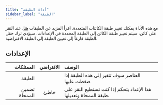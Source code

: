 ```yaml
---
title: "أداة الطبقة"
sidebar_label: "الطبقة"
---
```


مع هذه الأداة يمكنك تغيير طبقة الكائنات المتعددة. اقرأ المزيد عن الطبقات [هنا](../layers.md). عند النقر على كائن، سيتم تغيير طبقة الكائن إلى الطبقة المحددة في الإعدادات. سيؤدي ترك حقل الطبقة فارغاً إلى تعيين الطبقة إلى الطبقة الافتراضية.

## الإعدادات

|     الممتلكات | الافتراضي | الوصف                                                             |
| -------------:|:---------:|:----------------------------------------------------------------- |
|        الطبقة |           | العناصر سوف تتغير إلى هذه الطبقة إذا ضغطت عليها                   |
| تضمين الممحاة |   خاطئ    | هذا الإعداد يتحكم إذا كنت تستطيع النقر على طبقة الممحاة وتعديلها. |
